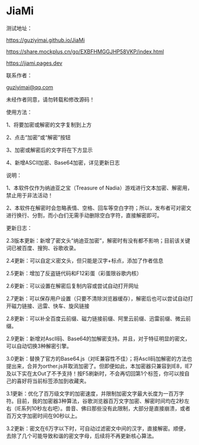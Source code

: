 # JiaMi
测试地址：

https://guziyimai.github.io/JiaMi

https://share.mockplus.cn/go/EXBFHMGGJHP58VKP/index.html

https://jiami.pages.dev

联系作者：

guziyimai@qq.com

未经作者同意，请勿转载和修改源码！

使用方法：

1、将要加密或解密的文字复制到上方

2、点击“加密”或“解密”按钮

3、加密或解密后的文字将在下方显示

4、新增ASCII加密、Base64加密，详见更新日志

说明：

1、本软件仅作为纳迪亚之宝（Treasure of Nadia）游戏进行文本加密、解密用，禁止用于非法活动！

2、本软件在解密时会忽略表情、空格、回车等空白字符；所以，发布者可对密文进行换行、分割，而小白们无需手动删除空白字符，直接解密即可。

更新日志：

2.3版本更新：新增了密文头“纳迪亚加密”，解密时有没有都不影响；目前该关键词已被百度、搜狗、谷歌收录。

2.4更新：可以自定义密文头，但只能是汉字+标点，添加了作者信息

2.5更新：增加了反盗链代码和F12彩蛋（彩蛋限谷歌内核）

2.6更新：可以设置在解密后复制内容或尝试自动打开网址

2.7更新：可以保存用户设置（只要不清除浏览器缓存），解密后也可以尝试自动打开磁力链接、迅雷、快车、旋风链接

2.8更新：可以补全百度云前缀、磁力链接前缀、阿里云前缀、迅雷前缀、微云前缀。

2.9更新：新增对Ascll码、Base64的加解密支持。并且，对于特征明显的密文，可以自动切换3种解密引擎。

3.0更新：替换了官方的Base64.js（对IE兼容性不佳）；将Ascll码加解密的方法也提出来，合并为orther.js并取消加密了。但即便如此，本加密器只兼容到IE8，IE7及以下实在太Out了不予支持！按F5刷新时，不会再切回第1个标签，你可以按自己的喜好将当前标签添加到收藏夹。

3.1更新：优化了百万级文字的加密速度，并限制加密文字最大长度为一百万字符。目前，我的加密器3种算法，谷歌浏览器百万文字加密、解密时间均在2秒左右（IE系列10秒左右吧）。兽音、佛曰那些没有此限制，大部分是直接崩溃，或者百万文字加密时间在90秒以上。

3.2更新：密文在6万字以下时，可自动过滤密文中间的汉字，直接解密。顺便，去除了几个可能导致和谐的密文字母，后续将不再更新核心算法。
